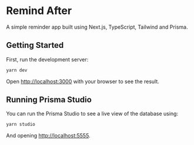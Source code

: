 # Remind After

A simple reminder app built using Next.js, TypeScript, Tailwind and Prisma.

## Getting Started

First, run the development server:

```bash
yarn dev
```

Open [http://localhost:3000](http://localhost:3000) with your browser to see the result.

## Running Prisma Studio

You can run the Prisma Studio to see a live view of the database using:

```bash
yarn studio
```

And opening [http://localhost:5555](http://localhost:5555).
